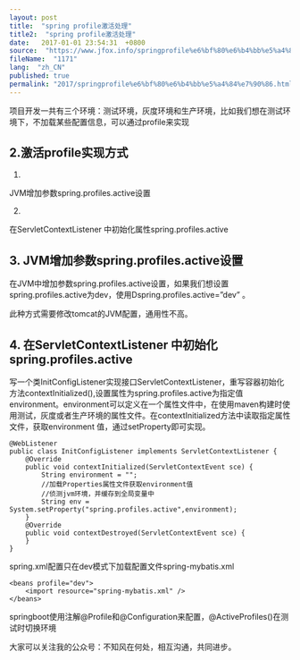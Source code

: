 ```yaml
---
layout: post
title:  "spring profile激活处理"
title2:  "spring profile激活处理"
date:   2017-01-01 23:54:31  +0800
source:  "https://www.jfox.info/springprofile%e6%bf%80%e6%b4%bb%e5%a4%84%e7%90%86.html"
fileName:  "1171"
lang:  "zh_CN"
published: true
permalink: "2017/springprofile%e6%bf%80%e6%b4%bb%e5%a4%84%e7%90%86.html"
---
```


项目开发一共有三个环境：测试环境，灰度环境和生产环境，比如我们想在测试环境下，不加载某些配置信息，可以通过profile来实现

## 2.激活profile实现方式

1. 
JVM增加参数spring.profiles.active设置

2. 
在ServletContextListener 中初始化属性spring.profiles.active

## 3. JVM增加参数spring.profiles.active设置

在JVM中增加参数spring.profiles.active设置，如果我们想设置spring.profiles.active为dev，使用Dspring.profiles.active=”dev” 。

此种方式需要修改tomcat的JVM配置，通用性不高。

## 4. 在ServletContextListener 中初始化spring.profiles.active

写一个类InitConfigListener实现接口ServletContextListener，重写容器初始化方法contextInitialized(),设置属性为spring.profiles.active为指定值environment。environment可以定义在一个属性文件中，在使用maven构建时使用测试，灰度或者生产环境的属性文件。在contextInitialized方法中读取指定属性文件，获取environment 值，通过setProperty即可实现。

    @WebListener
    public class InitConfigListener implements ServletContextListener {
        @Override
        public void contextInitialized(ServletContextEvent sce) {
            String environment = "";
            //加载Properties属性文件获取environment值 
            //侦测jvm环境，并缓存到全局变量中
            String env = System.setProperty("spring.profiles.active",environment);
        }
        @Override
        public void contextDestroyed(ServletContextEvent sce) {
        }
    }
    

spring.xml配置只在dev模式下加载配置文件spring-mybatis.xml

    <beans profile="dev">
        <import resource="spring-mybatis.xml" /> 
    </beans>

springboot使用注解@Profile和@Configuration来配置，@ActiveProfiles()在测试时切换环境

大家可以关注我的公众号：不知风在何处，相互沟通，共同进步。
